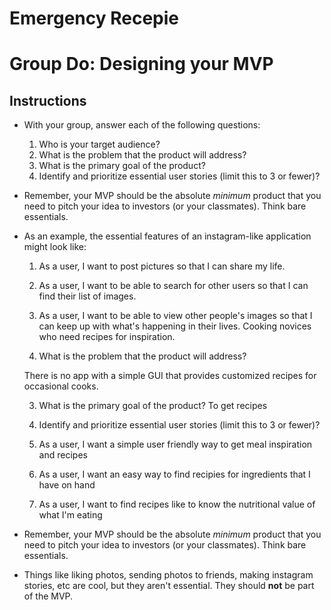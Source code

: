 # Emergency Recepie

# Group Do: Designing your MVP

## Instructions
* With your group, answer each of the following questions:
  1. Who is your target audience?
  <!-- people who don't know how to cook -->
  2. What is the problem that the product will address?
  <!-- it's hard to get a customized recepie -->
  3. What is the primary goal of the product?
  <!-- is to get healthy recepies -->
  4. Identify and prioritize essential user stories (limit this to 3 or fewer)?
  <!-- As a user, I want a smiple way to get a recepies i like.
       As a user, I don't want to eat junck food.
       As a user, I want to track my neutrition value.
   -->

* Remember, your MVP should be the absolute *minimum* product that you need to pitch your idea to investors (or your classmates). Think bare essentials.

* As an example, the essential features of an instagram-like application might look like:

  1. As a user, I want to post pictures so that I can share my life.
  2. As a user, I want to be able to search for other users so that I can find their list of images.
  3. As a user, I want to be able to view other people's images so that I can keep up with what's happening in their lives. 
    Cooking novices who need recipes for inspiration.

  2. What is the problem that the product will address?

  There is no app with a simple GUI that provides customized recipes for occasional cooks.


  3. What is the primary goal of the product?
    To get recipes


  4. Identify and prioritize essential user stories (limit this to 3 or fewer)?
  
  1. As a user, I want a simple user friendly way to get meal inspiration and recipes
  2. As a user, I want an easy way to find recipies for ingredients that I have on hand
  3. As a user, I want to find recipes like to know the nutritional value of what I'm eating
  

* Remember, your MVP should be the absolute *minimum* product that you need to pitch your idea to investors (or your classmates). Think bare essentials. 

* Things like liking photos, sending photos to friends, making instagram stories, etc are cool, but they aren't essential. They should **not** be part of the MVP.
